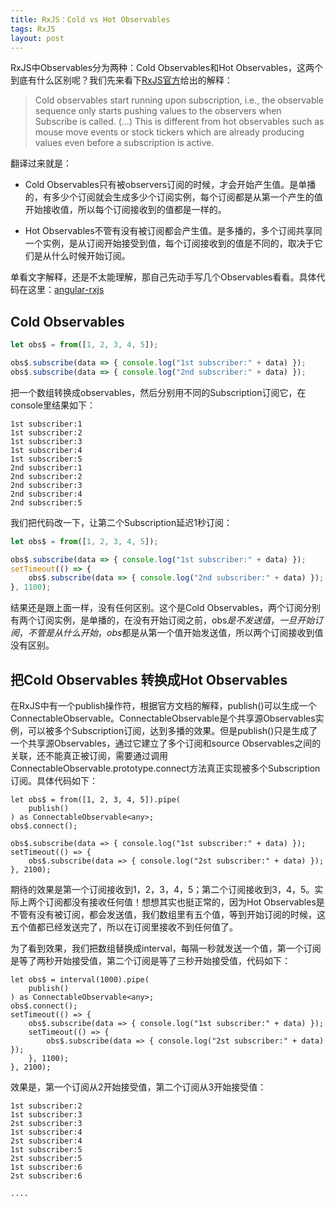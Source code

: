 ```yaml
---
title: RxJS：Cold vs Hot Observables
tags: RxJS
layout: post
---
```


RxJS中Observables分为两种：Cold Observables和Hot Observables，这两个到底有什么区别呢？我们先来看下[RxJS官方](https://github.com/Reactive-Extensions/RxJS/blob/master/doc/gettingstarted/creating.md#cold-vs-hot-observables)给出的解释：
<blockquote>
<p>
Cold observables start running upon subscription, i.e., the observable sequence only starts pushing values to the observers when Subscribe is called. (…) This is different from hot observables such as mouse move events or stock tickers which are already producing values even before a subscription is active.
</p>
</blockquote>

翻译过来就是：
- Cold Observables只有被observers订阅的时候，才会开始产生值。是单播的，有多少个订阅就会生成多少个订阅实例，每个订阅都是从第一个产生的值开始接收值，所以每个订阅接收到的值都是一样的。

- Hot Observables不管有没有被订阅都会产生值。是多播的，多个订阅共享同一个实例，是从订阅开始接受到值，每个订阅接收到的值是不同的，取决于它们是从什么时候开始订阅。

单看文字解释，还是不太能理解，那自己先动手写几个Observables看看。具体代码在这里：[angular-rxjs](https://github.com/LiMeii/angular-rxjs/tree/master/src/app/modules/rxjs-cold-hot)

## Cold Observables

```ts
let obs$ = from([1, 2, 3, 4, 5]);

obs$.subscribe(data => { console.log("1st subscriber:" + data) });
obs$.subscribe(data => { console.log("2nd subscriber:" + data) });
```
把一个数组转换成observables，然后分别用不同的Subscription订阅它，在console里结果如下：

```
1st subscriber:1
1st subscriber:2
1st subscriber:3
1st subscriber:4
1st subscriber:5
2nd subscriber:1
2nd subscriber:2
2nd subscriber:3
2nd subscriber:4
2nd subscriber:5
```
我们把代码改一下，让第二个Subscription延迟1秒订阅：

```ts
let obs$ = from([1, 2, 3, 4, 5]);

obs$.subscribe(data => { console.log("1st subscriber:" + data) });
setTimeout(() => {
    obs$.subscribe(data => { console.log("2nd subscriber:" + data) });
}, 1100);
```
结果还是跟上面一样，没有任何区别。这个是Cold Observables，两个订阅分别有两个订阅实例，是单播的，在没有开始订阅之前，obs$是不发送值，一旦开始订阅，不管是从什么开始，obs$都是从第一个值开始发送值，所以两个订阅接收到值没有区别。

## 把Cold Observables 转换成Hot Observables

在RxJS中有一个publish操作符，根据官方文档的解释，publish()可以生成一个ConnectableObservable。ConnectableObservable是个共享源Observables实例，可以被多个Subscription订阅，达到多播的效果。但是publish()只是生成了一个共享源Observables，通过它建立了多个订阅和source Observables之间的关联，还不能真正被订阅，需要通过调用ConnectableObservable.prototype.connect方法真正实现被多个Subscription订阅。具体代码如下：

```
let obs$ = from([1, 2, 3, 4, 5]).pipe(
    publish()
) as ConnectableObservable<any>;
obs$.connect();

obs$.subscribe(data => { console.log("1st subscriber:" + data) });
setTimeout(() => {
    obs$.subscribe(data => { console.log("2st subscriber:" + data) });
}, 2100);
```
期待的效果是第一个订阅接收到1，2，3，4，5；第二个订阅接收到3，4，5。实际上两个订阅都没有接收任何值！想想其实也挺正常的，因为Hot Observables是不管有没有被订阅，都会发送值，我们数组里有五个值，等到开始订阅的时候，这五个值都已经发送完了，所以在订阅里接收不到任何值了。


为了看到效果，我们把数组替换成interval，每隔一秒就发送一个值，第一个订阅是等了两秒开始接受值，第二个订阅是等了三秒开始接受值，代码如下：

```
let obs$ = interval(1000).pipe(
    publish()
) as ConnectableObservable<any>;
obs$.connect();
setTimeout(() => {
    obs$.subscribe(data => { console.log("1st subscriber:" + data) });
    setTimeout(() => {
        obs$.subscribe(data => { console.log("2st subscriber:" + data) });
    }, 1100);
}, 2100);
```

效果是，第一个订阅从2开始接受值，第二个订阅从3开始接受值：

```
1st subscriber:2
1st subscriber:3
2st subscriber:3
1st subscriber:4
2st subscriber:4
1st subscriber:5
2st subscriber:5
1st subscriber:6
2st subscriber:6

....
```